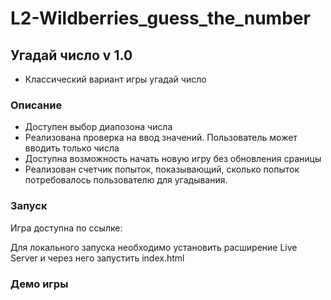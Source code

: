 # L2-Wildberries_guess_the_number

## Угадай число v 1.0

- Классический вариант игры угадай число

### Описание

- Доступен выбор диапозона числа
- Реализована проверка на ввод значений. Пользователь может вводить только числа
- Доступна возможность начать новую игру без обновления сраницы
- Реализован счетчик попыток, показывающий, сколько попыток потребовалось пользователю для угадывания.

### Запуск

Игра доступна по ссылке:

Для локального запуска необходимо установить расширение Live Server и через него запустить index.html

### Демо игры
